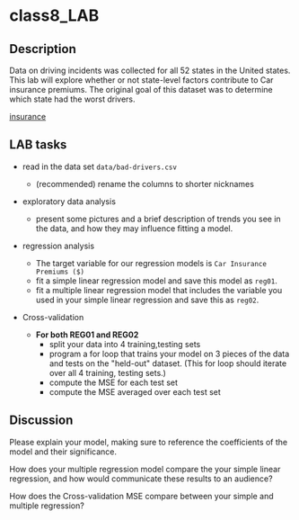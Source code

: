 # class8_LAB


## Description

Data on driving incidents was collected for all 52 states in the United states.
This lab will explore whether or not state-level factors contribute to Car insurance premiums.
The original goal of this dataset was to determine which state had the worst drivers.

[insurance](https://github.com/mhc-stat340-f2019-sec02/class8_LAB/blob/master/featured.jpeg)

## LAB tasks

* read in the data set `data/bad-drivers.csv`
  * (recommended) rename the columns to shorter nicknames
* exploratory data analysis
  * present some pictures and a brief description of trends you see in the data, and how they may influence fitting a model.
  
* regression analysis
  * The target variable for our regression models is `Car Insurance Premiums ($)`
  * fit a simple linear regression model and save this model as `reg01`. 
  * fit a multiple linear regression model that includes the variable you used in your simple linear regression and save this as `reg02`.
* Cross-validation
  * **For both REG01 and REG02**
    * split your data into 4 training,testing sets
    * program a for loop that trains your model on 3 pieces of the data and tests on the "held-out" dataset. (This for loop should iterate over all 4 training, testing sets.)
    * compute the MSE for each test set
    * compute the MSE averaged over each test set
  
## Discussion

  Please explain your model, making sure to reference the coefficients of the model and their significance.
  
  How does your multiple regression model compare the your simple linear regression, and how would communicate these results to an audience? 
  
  How does the Cross-validation MSE compare between your simple and multiple regression?
  
